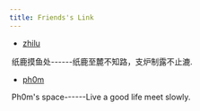 ```yaml
---
title: Friends's Link
---
```


* [zhilu](https://blog.zhilu.cyou/)

​		纸鹿摸鱼处------纸鹿至麓不知路，支炉制露不止漉.

* [ph0m](https://blog.phom.space/)

​		Ph0m's space------Live a good life meet slowly.